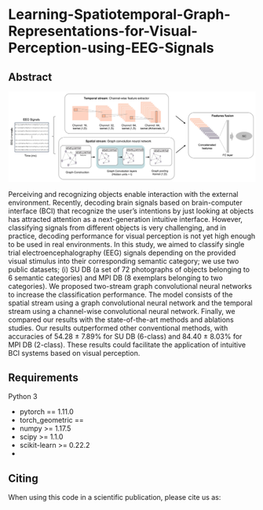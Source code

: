 # Learning-Spatiotemporal-Graph-Representations-for-Visual-Perception-using-EEG-Signals

## Abstract
![Architecture](arch_gcnn.jpg)

Perceiving and recognizing objects enable interaction with the external environment. Recently, decoding brain signals based on brain-computer interface (BCI) that recognize the user’s intentions by just looking at objects has attracted attention as a next-generation intuitive interface. However, classifying signals from different objects is very challenging, and in practice, decoding performance for visual perception is not yet high enough to be used in real environments. In this study, we aimed to classify single trial electroencephalography (EEG) signals depending on the provided visual stimulus into their corresponding semantic category; we use two public datasets; (i) SU DB (a set of 72 photographs of objects belonging to 6 semantic categories) and MPI DB (8 exemplars belonging to two categories). We proposed two-stream graph convolutional neural networks to increase the classification performance. The model consists of the spatial stream using a graph convolutional neural network and the temporal stream using a channel-wise convolutional neural network. Finally, we compared our results with the state-of-the-art methods and ablations studies. Our
results outperformed other conventional methods, with accuracies of 54.28 ± 7.89% for SU DB (6-class) and 84.40 ± 8.03% for MPI DB (2-class). These results could facilitate the application of intuitive BCI systems based on visual perception.


## Requirements
Python 3 

* pytorch == 1.11.0
* torch_geometric == 
* numpy >= 1.17.5 
* scipy >= 1.1.0 
* scikit-learn >= 0.22.2
* 

## Citing
When using this code in a scientific publication, please cite us as:

